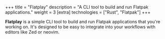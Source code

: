 +++
title = "Flatplay"
description = "A CLI tool to build and run Flatpak applications."
weight = 3
[extra]
technologies = ["Rust", "Flatpak"]
+++

**Flatplay** is a simple CLI tool to build and run Flatpak applications that you're working on. It's designed to be easy to integrate into your workflows with editors like Zed or neovim.
